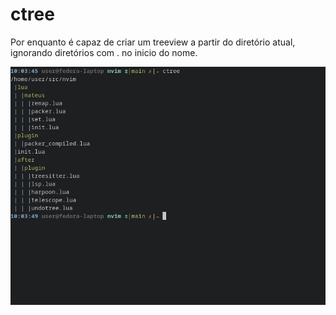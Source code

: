 # ctree

Por enquanto é capaz de criar um treeview a partir do diretório atual, ignorando diretórios com . no inicio do nome.

![Alt text](/ScreenShot.png?raw=true)
